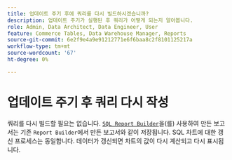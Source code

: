 ```yaml
---
title: 업데이트 주기 후에 쿼리를 다시 빌드하시겠습니까?
description: 업데이트 주기가 실행된 후 쿼리가 어떻게 되는지 알아봅니다.
role: Admin, Data Architect, Data Engineer, User
feature: Commerce Tables, Data Warehouse Manager, Reports
source-git-commit: 6e2f9e4a9e91212771e6f6baa8c2f8101125217a
workflow-type: tm+mt
source-wordcount: '67'
ht-degree: 0%

---
```


# 업데이트 주기 후 쿼리 다시 작성

쿼리를 다시 빌드할 필요는 없습니다. [`SQL Report Builder`](../dev-reports/sql-rpt-bldr.md)을(를) 사용하여 만든 보고서는 기존 `Report Builder`에서 만든 보고서와 같이 저장됩니다. SQL 차트에 대한 갱신 프로세스는 동일합니다. 데이터가 갱신되면 차트의 값이 다시 계산되고 다시 표시됩니다.
